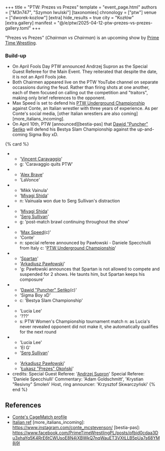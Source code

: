 +++
title = "PTW: Prezes vs Prezes"
template = "event_page.html"
authors = ["M3n747", "Szymon Iwulski"]
[taxonomies]
chronology = ["ptw"]
venue = ["dworek-kozlow"]
[extra]
hide_results = true
city = "Kozłów"
[extra.gallery]
manifest = "@/e/ptw/2025-04-12-ptw-prezes-vs-prezes-gallery.toml"
+++

"Prezes vs Prezes" (_Chairman vs Chairman_) is an upcoming show by [Prime Time Wrestling](@/o/ptw.md).

### Build-up
* On April Fools Day PTW announced Andrzej Supron as the Special Guest Referee for the Main Event. They reiterated that despite the date, it is not an April Fools joke.
* Both Chairmen appeared live on the PTW YouTube channel on separate occassions during the feud. Rather than firing shots at one another, each of them focused on calling out the competition and "traitors", making only brief references to the opponent.
* Max Speed is set to defend his [PTW Underground Championship](@/c/ptw-underground-championship.md) against Conte, an Italian wrestler with three years of experience. As per Conte's social media, [other Italian wrestlers are also coming][more_italians_incoming].
* On April 10th, PTW [announced][bestia-pas] that [Dawid "Puncher" Seńko](@/w/puncher.md) will defend his Bestya Slam Championship against the up-and-coming Sigma Boy xD.

{% card %}
- - '[Vincent Caravaggio](@/w/vincent-caravaggio.md)'
  - g: 'Caravaggio quits PTW'
- - '[Alex Brave](@/w/alex-brave.md)'
  - 'LaVonce'
- - 'Mikk Vainula'
  - '[Miyagi Shida](@/w/miyagi-shida.md)'
  - n: Vainuala won due to Serg Sullivan's distraction
- - '[Miyagi Shida](@/w/miyagi-shida.md)'
  - '[Serg Sullivan](@/w/serg-sullivan.md)'
  - g: 'post-match brawl continuing throughout the show'
- - '[Max Speed](@/w/max-speed.md)(c)'
  - 'Conte'
  - n: special referee announced by Pawłowski - Daniele Specchiulli from Italy
    c: '[PTW Underground Championship](@/c/ptw-underground-championship.md)'
 - - '[Spartan](@/w/spartan.md)'
   - '[Arkadiusz Pawłowski](@/w/pan-pawlowski.md)'
   - 'g: Pawłowski announces that Spartan is not allowed to compete and suspended for 2 shows. He taunts him, but Spartan keeps his composure'
- - '[Dawid "Puncher" Seńko](@/w/puncher.md)(c)'
  - 'Sigma Boy xD'
  - c: 'Bestya Slam Championship'
- - 'Lucia Lee'
  - '???'
  - s: PTW Women's Championship tournament match
    n: as Lucia's never revealed opponent did not make it, she automatically qualifies for the next round
- - 'Lucia Lee'
  - 'El G'
  - '[Serg Sullivan](@/w/serg-sullivan.md)'
- - '[Arkadiusz Pawłowski](@/w/pan-pawlowski.md)'
  - '[Łukasz "Prezes" Okoński](@/w/lukasz-okonski.md)'
- credits:
    Special Guest Referee: '[Andrzej Supron](@/w/andrzej-supron.md)'
    Special Referee: 'Daniele Specchiulli'
    Commentary: 'Adam Goldschmitt', 'Krystian "Resivny" Smoleń'
    Host, ring announcer: 'Krzysztof Skwarczyński'
{% end %}

## References
* [Conte's CageMatch profile](https://www.cagematch.net/?id=2&nr=31103&page=20)
* [Italian ref](https://www.instagram.com/refspeck/)
[more_italians_incoming]: https://www.instagram.com/conte_mcstevenson/
[bestia-pas]: https://www.facebook.com/PrimeTimeWrestlingPL/posts/pfbid0cdaa3Du3xhaYq5K4RrE6tCWUsoE8N4jXBWkQ7nqWauET3VXtLLB5pUa7s68YM8j9l
